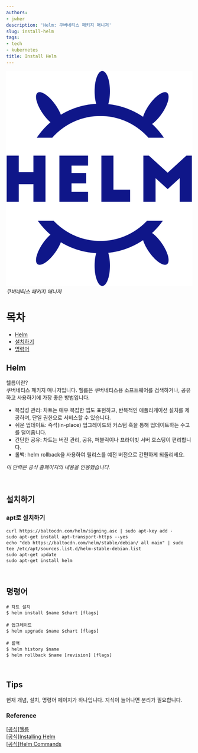 ```yaml
---
authors:
- jwher
description: 'Helm: 쿠버네티스 패키지 매니저'
slug: install-helm
tags:
- tech
- kubernetes
title: Install Helm
---
```


![helm](/img/logos/helm.svg)
*쿠버네티스 패키지 매니저*  
<!--truncate-->

# 목차
* [Helm](#helm)
* [설치하기](#설치하기)
* [명령어](#명령어)

## Helm
   
헬름이란?  
쿠버네티스 패키지 매니저입니다.
헬름은 쿠버네티스용 소프트웨어를 검색하거나, 공유하고 사용하기에 가장 좋은 방법입니다.

* 복잡성 관리: 차트는 매우 복잡한 앱도 표현하고, 반복적인 애플리케이션 설치를 제공하며, 단일 권한으로 서비스할 수 있습니다.
* 쉬운 업데이트: 즉석(in-place) 업그레이드와 커스텀 훅을 통해 업데이트하는 수고를 덜어줍니다.
* 간단한 공유: 차트는 버전 관리, 공유, 퍼블릭이나 프라이빗 서버 호스팅이 편리합니다.
* 롤백: helm rollback을 사용하여 릴리스를 예전 버전으로 간편하게 되돌리세요.

*이 단락은 공식 홈페이지의 내용을 인용했습니다.*

<br/>

## 설치하기

### apt로 설치하기

```shell
curl https://baltocdn.com/helm/signing.asc | sudo apt-key add -
sudo apt-get install apt-transport-https --yes
echo "deb https://baltocdn.com/helm/stable/debian/ all main" | sudo tee /etc/apt/sources.list.d/helm-stable-debian.list
sudo apt-get update
sudo apt-get install helm
```

<br/>

## 명령어

```shell
# 차트 설치
$ helm install $name $chart [flags]

# 업그레이드
$ helm upgrade $name $chart [flags]

# 롤백
$ helm history $name
$ helm rollback $name [revision] [flags]
```

<br/>

## Tips

현재 개념, 설치, 명령어 페이지가 하나입니다.
지식이 늘어나면 분리가 필요합니다.

### Reference  

[[공식]헬름](https://helm.sh/ko/)  
[[공식]Installing Helm](https://helm.sh/docs/intro/install/)  
[[공식]Helm Commands](https://helm.sh/docs/helm/helm/)


<!-- update log -->
<!--
본문에 추가할 내용을 적는다.
검증 등 https://waspro.tistory.com/628
-->
